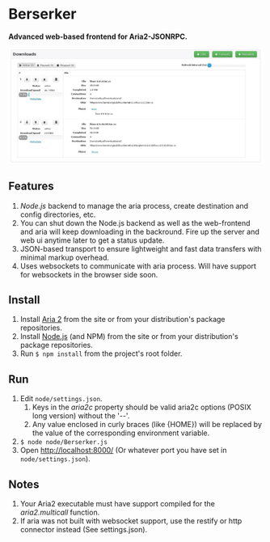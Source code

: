 Berserker
=========
**Advanced web-based frontend for Aria2-JSONRPC.**

![Main interface](/downloads.jpg)

Features
--------
1. *Node.js* backend to manage the aria process, create destination and config directories, etc.
1. You can shut down the Node.js backend as well as the web-frontend and aria will keep downloading in the backround. Fire up the server and web ui anytime later to get a status update.
1. JSON-based transport to ensure lightweight and fast data transfers with minimal markup overhead.
1. Uses websockets to communicate with aria process. Will have support for websockets in the browser side soon.

Install
-------
1. Install [Aria 2](http://aria2.sourceforge.net/) from the site or from your distribution's package repositories.
2. Install [Node.js](http://nodejs.org/) (and NPM) from the site or from your distribution's package repositories.
2. Run `$ npm install` from the project's root folder.
    
Run
---
1. Edit `node/settings.json`.
    1. Keys in the *aria2c* property should be valid aria2c options (POSIX long version) without the '--'.
    1. Any value enclosed in curly braces (like {HOME}) will be replaced by the value of the corresponding environment variable.
1. `$ node node/Berserker.js`
1. Open <http://localhost:8000/> (Or whatever port you have set in `node/settings.json`).

Notes
-----
1. Your Aria2 executable must have support compiled for the *aria2.multicall* function. 
1. If aria was not built with websocket support, use the restify or http connector instead (See settings.json).
